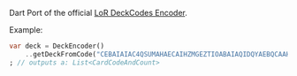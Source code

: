 Dart Port of the official [LoR DeckCodes Encoder](https://github.com/RiotGames/LoRDeckCodes).

Example:

```dart
var deck = DeckEncoder()
    ..getDeckFromCode("CEBAIAIAC4QSUMAHAECAIHZMGEZTIOABAIAQIDQYAEBQCAAHEAZA"))
; // outputs a: List<CardCodeAndCount>
````
